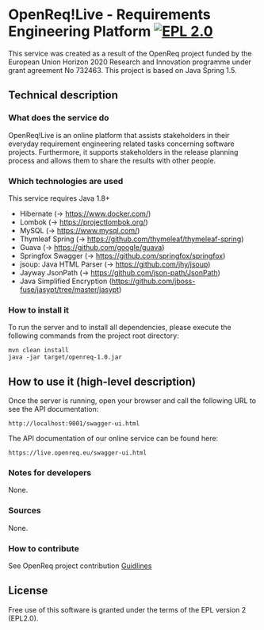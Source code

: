 # OpenReq!Live - Requirements Engineering Platform [![EPL 2.0](https://img.shields.io/badge/License-EPL%202.0-blue.svg)](https://www.eclipse.org/legal/epl-2.0/)

This service was created as a result of the OpenReq project funded by the European Union Horizon 2020 Research and Innovation programme under grant agreement No 732463.
This project is based on Java Spring 1.5.

## Technical description
### What does the service do

OpenReq!Live is an online platform that assists stakeholders in their everyday requirement engineering related tasks concerning software projects.
Furthermore, it supports stakeholders in the release planning process and allows them to share the results with other people.

### Which technologies are used
This service requires Java 1.8+

- Hibernate (-> https://www.docker.com/)
- Lombok (-> https://projectlombok.org/)
- MySQL (-> https://www.mysql.com/)
- Thymleaf Spring (-> https://github.com/thymeleaf/thymeleaf-spring)
- Guava (-> https://github.com/google/guava)
- Springfox Swagger (-> https://github.com/springfox/springfox)
- jsoup: Java HTML Parser (-> https://github.com/jhy/jsoup)
- Jayway JsonPath (-> https://github.com/json-path/JsonPath)
- Java Simplified Encryption (https://github.com/jboss-fuse/jasypt/tree/master/jasypt)

### How to install it
To run the server and to install all dependencies, please execute the following commands from the project root directory:

```
mvn clean install
java -jar target/openreq-1.0.jar
```

## How to use it (high-level description)

Once the server is running, open your browser and call the following URL to see the API documentation:

```
http://localhost:9001/swagger-ui.html
```

The API documentation of our online service can be found here:

```
https://live.openreq.eu/swagger-ui.html
```

### Notes for developers
None.

### Sources
None.

### How to contribute
See OpenReq project contribution [Guidlines](https://github.com/OpenReqEU/OpenReq/blob/master/CONTRIBUTING.md "Guidlines")

## License
Free use of this software is granted under the terms of the EPL version 2 (EPL2.0).
